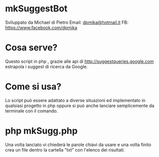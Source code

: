 
# mkSuggestBot
Sviluppato da Michael di Pietro
Email: dpmika@hotmail.it
FB: https://www.facebook.com/dpmika

# Cosa serve?
Questo script in php , grazie alle api di http://suggestqueries.google.com estrapola i suggest di ricerca da Google.

# Come si usa?

Lo script può essere adattato a diverse situazioni ed implementato in qualsiasi progetto in php oppure si può anche lanciare semplicemente da terminale con il comando.

# php mkSugg.php

Una volta lanciato vi chiederà le parole chiavi da usare e una volta finito crea un file dentro la cartella "txt" con l'elenco dei risultati.





